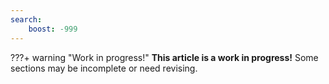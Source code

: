 ```yaml
---
search:
    boost: -999
---
```

<!-- start -->
???+ warning "Work in progress!"
    **This article is a work in progress!** Some sections may be incomplete or need revising.
<!-- end -->